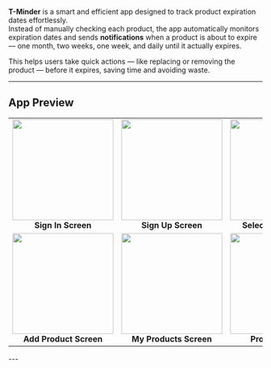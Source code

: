 **T-Minder** is a smart and efficient app designed to track product expiration dates effortlessly.  
Instead of manually checking each product, the app automatically monitors expiration dates and sends **notifications** when a product is about to expire — one month, two weeks, one week, and daily until it actually expires.  

This helps users take quick actions — like replacing or removing the product — before it expires, saving time and avoiding waste.

---

## App Preview

<table>
  <tr>
    <td align="center">
      <img src="https://github.com/user-attachments/assets/f1e9544d-7a9c-4b47-91cf-b51b566331b3" width="200">
      <br>
      <b>Sign In Screen</b>
    </td>
    <td align="center">
      <img src="https://github.com/user-attachments/assets/2fde83d6-4767-4fc2-b306-b872bc49a809" width="200">
      <br>
      <b>Sign Up Screen</b>
    </td>
    <td align="center">
      <img src="https://github.com/user-attachments/assets/d5c97d61-9352-4ec0-aec7-5f0c339b6570" width="200">
      <br>
      <b>Select Zone Screen</b>
    </td>
    <td align="center">
      <img src= "https://github.com/user-attachments/assets/aec75a05-8137-4801-a1c4-c0cee5860d59" width="200">
      <br>
      <b>Home Screen</b>
    </td>
  </tr>
  <tr>
    <td align="center">
      <img src= "https://github.com/user-attachments/assets/24d4a907-8b5f-485a-a807-9afcb76cd9eb" width="200">
      <br>
      <b>Add Product Screen</b>
    </td>
      <td align="center">
      <img src= "https://github.com/user-attachments/assets/18dc1ef2-ac28-46bb-8f4f-64a6880b1680" width="200">
      <br>
      <b>My Products Screen</b>
    </td>
    </td>
      <td align="center">
      <img src= "https://github.com/user-attachments/assets/d2d9dda3-568d-48b8-ab75-7a5acf3f8d90" width="200">
      <br>
      <b>Product Details</b>
          <td align="center">
      <img src= "https://github.com/user-attachments/assets/179d1bff-bab3-4b8f-b4e4-e80293580f64" width="200">
      <br>
      <b>Notifications Screen</b>
    </td>
  </tr>
</table>
---
